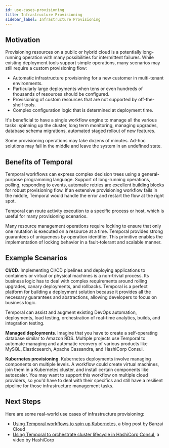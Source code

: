```yaml
---
id: use-cases-provisioning
title: Infrastructure Provisioning
sidebar_label: Infrastructure Provisioning
---
```


## Motivation

Provisioning resources on a public or hybrid cloud is a potentially long-running operation with many possibilities for intermittent failures. While existing deployment tools support simple operations, many scenarios may still require a custom provisioning flow:

- Automatic infrastructure provisioning for a new customer in multi-tenant environments.
- Particularly large deployments when tens or even hundreds of thousands of resources should be configured.
- Provisioning of custom resources that are not supported by off-the-shelf tools.
- Complex configuration logic that is determined at deployment time.

It's beneficial to have a single workflow engine to manage all the various tasks: spinning up the cluster, long term monitoring, managing upgrades, database schema migrations, automated staged rollout of new features.

Some provisioning operations may take dozens of minutes. Ad-hoc solutions may fail in the middle and leave the system in an undefined state. 

## Benefits of Temporal

Temporal workflows can express complex decision trees using a general-purpose programming language. Support of long-running operations, polling, responding to events, automatic retries are excellent building blocks for robust provisioning flow. If an extensive provisioning workflow fails in the middle, Temporal would handle the error and restart the flow at the right spot.

Temporal can route activity execution to a specific process or host, which is useful for many provisioning scenarios.

Many resource management operations require locking to ensure that only one mutation is executed on a resource at a time. Temporal provides strong guarantees of uniqueness by operation identifier. This primitive enables the implementation of locking behavior in a fault-tolerant and scalable manner.

## Example Scenarios

**CI/CD**. Implementing CI/CD pipelines and deploying applications to containers or virtual or physical machines is a non-trivial process. Its business logic has to deal with complex requirements around rolling upgrades, canary deployments, and rollbacks. Temporal is a perfect platform for building a deployment solution because it provides all the necessary guarantees and abstractions, allowing developers to focus on business logic.

Temporal can assist and augment existing DevOps automation, deployments, load testing, orchestration of real-time analytics, builds, and integration testing.

**Managed deployments**. Imagine that you have to create a self-operating database similar to Amazon RDS. Multiple projects use Temporal to automate managing and automatic recovery of various products like MySQL, Elasticsearch, Apache Cassandra, and HashiCorp Consul.

**Kubernetes provisioning**. Kubernetes deployments involve managing components on multiple levels. A workflow could create virtual machines, join them in a Kubernetes cluster, and install certain components like autoscaler. You may want to support this workflow on multiple cloud providers, so you'd have to deal with their specifics and still have a resilient pipeline for those infrastructure management tasks. 

## Next Steps

Here are some real-world use cases of infrastructure provisioning:

 * [Using Temporal workflows to spin up Kubernetes](https://banzaicloud.com/blog/introduction-to-cadence/), a blog post by Banzai Cloud
 * [Using Temporal to orchestrate cluster lifecycle in HashiCorp Consul](https://www.youtube.com/watch?v=kDlrM6sgk2k&feature=youtu.be&t=1188), a video by HashiCorp

